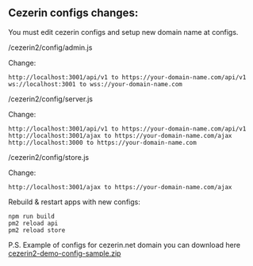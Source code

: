 ## Cezerin configs changes:

You must edit cezerin configs and setup new domain name at configs.

/cezerin2/config/admin.js

Change:

```
http://localhost:3001/api/v1 to https://your-domain-name.com/api/v1
ws://localhost:3001 to wss://your-domain-name.com
```

/cezerin2/config/server.js

Change:

```
http://localhost:3001/api/v1 to https://your-domain-name.com/api/v1
http://localhost:3001/ajax to https://your-domain-name.com/ajax
http://localhost:3000 to https://your-domain-name.com
```

/cezerin2/config/store.js

Change:

```
http://localhost:3001/ajax to https://your-domain-name.com/ajax
```

Rebuild & restart apps with new configs:

```
npm run build
pm2 reload api
pm2 reload store
```

P.S. Example of configs for cezerin.net domain you can download here [cezerin2-demo-config-sample.zip](https://github.com/cezerin2/cezerin2/raw/master/docs/config-samples/cezerin2-demo-config-sample.zip)
